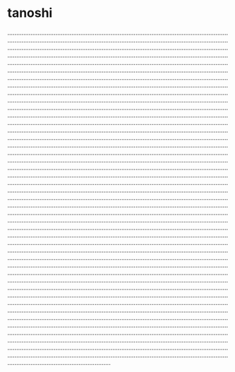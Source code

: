 # tanoshi

..........................................................................................................................................................................................................................................................................................................................................................................................................................................................................................................................................................................................................................................................................................................................................................................................................................................................................................................................................................................................................................................................................................................................................................................................................................................................................................................................................................................................................................................................................................................................................................................................................................................................................................................................................................................................................................................................................................................................................................................................................................................................................................................................................................................................................................................................................................................................................................................................................................................................................................................................................................................................................................................................................................................................................................................................................................................................................................................................................................................................................................................................................................................................................................................................................................................................................................................................................................................................................................................................................................................................................................................................................................................................................................................................................................................................................................................................................................................................................................................................................................................................................................................................................................................................................................................................................................................................................................................................................................................................................................................................................................................................................................................................................................................................................................................................................................................................................................................................................................................................................................................................................................................................................................................................................................................................................................................................................................................................................................................................................................................................................................................................................................................................................................................................................